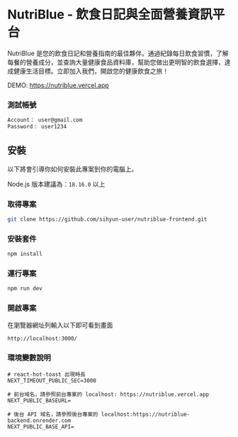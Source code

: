 
# NutriBlue - 飲食日記與全面營養資訊平台

NutriBlue 是您的飲食日記和營養指南的最佳夥伴。通過紀錄每日飲食習慣，了解每餐的營養成分，並查詢大量健康食品資料庫，幫助您做出更明智的飲食選擇，達成健康生活目標。立即加入我們，開啟您的健康飲食之旅！

DEMO: https://nutriblue.vercel.app

### 測試帳號

```bash
Account： user@gmail.com
Password： user1234
```

## 安裝

以下將會引導你如何安裝此專案到你的電腦上。

Node.js 版本建議為：`18.16.0` 以上

### 取得專案

```bash
git clone https://github.com/sihyun-user/nutriblue-frontend.git
```

### 安裝套件

```bash
npm install
```

### 運行專案

```bash
npm run dev
```

### 開啟專案

在瀏覽器網址列輸入以下即可看到畫面

```bash
http://localhost:3000/
```

### 環境變數說明

```env
# react-hot-toast 出現時長
NEXT_TIMEOUT_PUBLIC_SEC=3000

# 前台域名，請參照前台專案的 localhost: https://nutriblue.vercel.app
NEXT_PUBLIC_BASEURL=

# 後台 API 域名，請參照後台專案的 localhost:https://nutriblue-backend.onrender.com
NEXT_PUBLIC_BASE_API=
```